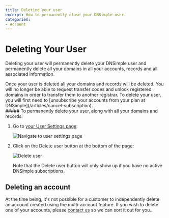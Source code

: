 ```yaml
---
title: Deleting your user
excerpt: How to permanently close your DNSimple user.
categories:
- Account
---
```


# Deleting Your User

Deleting your user will permanently delete your DNSimple user and permanently delete all your domains in all your accounts, records and all associated information.

<warning>
Once your user is deleted all your domains and records will be deleted. You will no longer be able to request transfer codes and unlock registered domains in order to transfer them to another registrar.
</warning>

<note>
To delete your user, you will first need to [unsubscribe your accounts from your plan at DNSimple](/articles/cancel-subscription).
</note>

<div class="section-steps" markdown="1">
##### To permanently delete your user, along with all your domains and records:

1. Go to [your User Settings page](https://dnsimple.com/user):

    ![Navigate to user settings page](/files/access-user-settings.jpg)

1. Click on the <label>Delete user</label> button at the bottom of the page:

     ![Delete user](/files/delete-user.png)

   Note that the <label>Delete user</label> button will only show up if you have no active DNSimple subscriptions.
</div>

## Deleting an account

At the time being, it's not possible for a customer to independently delete an account created using the multi-account feature. If you wish to delete one of your accounts, please [contact us](https://dnsimple.com/contact) so we can sort it out for you..